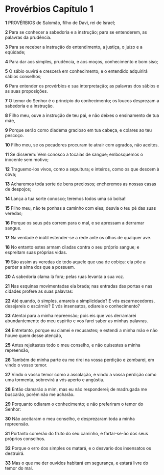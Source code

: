 # Provérbios Capítulo 1

**1** 	PROVÉRBIOS de Salomão, filho de Davi, rei de Israel;

**2** 	Para se conhecer a sabedoria e a instrução; para se entenderem, as palavras da prudência.

**3** 	Para se receber a instrução do entendimento, a justiça, o juízo e a eqüidade;

**4** 	Para dar aos simples, prudência, e aos moços, conhecimento e bom siso;

**5** 	O sábio ouvirá e crescerá em conhecimento, e o entendido adquirirá sábios conselhos;

**6** 	Para entender os provérbios e sua interpretação; as palavras dos sábios e as suas proposições.

**7** 	O temor do Senhor é o princípio do conhecimento; os loucos desprezam a sabedoria e a instrução.

**8** 	Filho meu, ouve a instrução de teu pai, e não deixes o ensinamento de tua mãe,

**9** 	Porque serão como diadema gracioso em tua cabeça, e colares ao teu pescoço.

**10** 	Filho meu, se os pecadores procuram te atrair com agrados, não aceites.

**11** 	Se disserem: Vem conosco a tocaias de sangue; embosquemos o inocente sem motivo;

**12** 	Traguemo-los vivos, como a sepultura; e inteiros, como os que descem à cova;

**13** 	Acharemos toda sorte de bens preciosos; encheremos as nossas casas de despojos;

**14** 	Lança a tua sorte conosco; teremos todos uma só bolsa!

**15** 	Filho meu, não te ponhas a caminho com eles; desvia o teu pé das suas veredas;

**16** 	Porque os seus pés correm para o mal, e se apressam a derramar sangue.

**17** 	Na verdade é inútil estender-se a rede ante os olhos de qualquer ave.

**18** 	No entanto estes armam ciladas contra o seu próprio sangue; e espreitam suas próprias vidas.

**19** 	São assim as veredas de todo aquele que usa de cobiça: ela põe a perder a alma dos que a possuem.

**20** 	A sabedoria clama lá fora; pelas ruas levanta a sua voz.

**21** 	Nas esquinas movimentadas ela brada; nas entradas das portas e nas cidades profere as suas palavras:

**22** 	Até quando, ó simples, amareis a simplicidade? E vós escarnecedores, desejareis o escárnio? E vós insensatos, odiareis o conhecimento?

**23** 	Atentai para a minha repreensão; pois eis que vos derramarei abundantemente do meu espírito e vos farei saber as minhas palavras.

**24** 	Entretanto, porque eu clamei e recusastes; e estendi a minha mão e não houve quem desse atenção,

**25** 	Antes rejeitastes todo o meu conselho, e não quisestes a minha repreensão,

**26** 	Também de minha parte eu me rirei na vossa perdição e zombarei, em vindo o vosso temor.

**27** 	Vindo o vosso temor como a assolação, e vindo a vossa perdição como uma tormenta, sobrevirá a vós aperto e angústia.

**28** 	Então clamarão a mim, mas eu não responderei; de madrugada me buscarão, porém não me acharão.

**29** 	Porquanto odiaram o conhecimento; e não preferiram o temor do Senhor:

**30** 	Não aceitaram o meu conselho, e desprezaram toda a minha repreensão.

**31** 	Portanto comerão do fruto do seu caminho, e fartar-se-ão dos seus próprios conselhos.

**32** 	Porque o erro dos simples os matará, e o desvario dos insensatos os destruirá.

**33** 	Mas o que me der ouvidos habitará em segurança, e estará livre do temor do mal.

